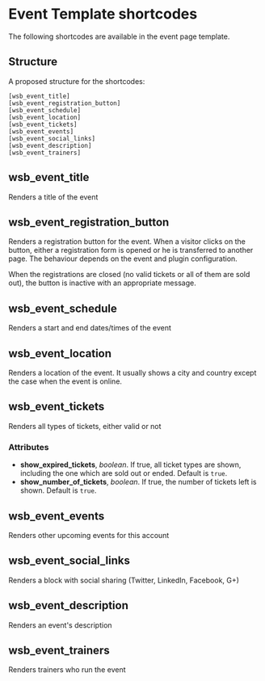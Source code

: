 # Event Template shortcodes

The following shortcodes are available in the event page template.

## Structure
A proposed structure for the shortcodes:

    [wsb_event_title]
    [wsb_event_registration_button]
    [wsb_event_schedule]
    [wsb_event_location]
    [wsb_event_tickets]
    [wsb_event_events]
    [wsb_event_social_links]
    [wsb_event_description]
    [wsb_event_trainers]

## wsb_event_title
Renders a title of the event

## wsb_event_registration_button
Renders a registration button for the event. When a visitor clicks on the button,
either a registration form is opened or he is transferred to another page. The behaviour
depends on the event and plugin configuration.

When the registrations are closed (no valid tickets or all of them are sold out),
the button is inactive with an appropriate message.

## wsb_event_schedule
Renders a start and end dates/times of the event

## wsb_event_location
Renders a location of the event. It usually shows a city and country except the case
when the event is online.

## wsb_event_tickets
Renders all types of tickets, either valid or not

### Attributes

* **show_expired_tickets**, *boolean*. If true, all ticket types are shown, including the one which are sold out or ended. Default is `true`.
* **show_number_of_tickets**, *boolean*. If true, the number of tickets left is shown. Default is `true`.

## wsb_event_events
Renders other upcoming events for this account

## wsb_event_social_links
Renders a block with social sharing (Twitter, LinkedIn, Facebook, G+)

## wsb_event_description
Renders an event's description

## wsb_event_trainers
Renders trainers who run the event
